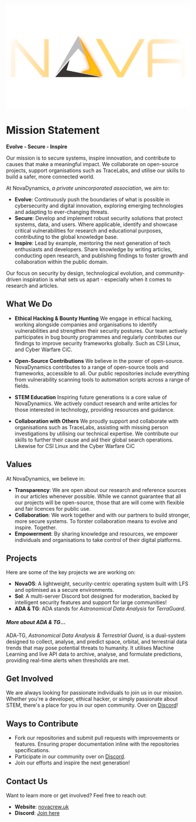 ![Logo](https://github.com/NovaDynamicsUK/.github/blob/main/media/Nova_large.png?raw=true)

# Mission Statement
**Evolve - Secure - Inspire**

Our mission is to secure systems, inspire innovation, and contribute to causes that make a meaningful impact. We collaborate on open-source projects, support organisations such as TraceLabs, and utilise our skills to build a safer, more connected world.

At NovaDynamics, *a private unincorporated association*, we aim to:

- **Evolve**: Continuously push the boundaries of what is possible in cybersecurity and digital innovation, exploring emerging technologies and adapting to ever-changing threats.
- **Secure**: Develop and implement robust security solutions that protect systems, data, and users. Where applicable, identify and showcase critical vulnerabilities for research and educational purposes, contributing to the global knowledge base.
- **Inspire**: Lead by example, mentoring the next generation of tech enthusiasts and developers. Share knowledge by writing articles, conducting open research, and publishing findings to foster growth and collaboration within the public domain.

Our focus on security by design, technological evolution, and community-driven inspiration is what sets us apart - especially when it comes to research and articles.

## What We Do

- **Ethical Hacking & Bounty Hunting**
We engage in ethical hacking, working alongside companies and organisations to identify vulnerabilities and strengthen their security postures. Our team actively participates in bug bounty programmes and regularly contributes our findings to improve security frameworks globally. Such as CSI Linux, and Cyber Warfare CiC.

- **Open-Source Contributions**
We believe in the power of open-source. NovaDynamics contributes to a range of open-source tools and frameworks, accessible to all. Our public repositories include everything from vulnerability scanning tools to automation scripts across a range of fields.

- **STEM Education**
Inspiring future generations is a core value of NovaDynamics. We actively conduct research and write articles for those interested in technology, providing resources and guidance.

- **Collaboration with Others**
We proudly support and collaborate with organisations such as TraceLabs, assisting with missing person investigations by utilising our technical expertise. We contribute our skills to further their cause and aid their global search operations. Likewise for CSI Linux and the Cyber Warfare CiC

## Values

At NovaDynamics, we believe in:
- **Transparency**: We are open about our research and reference sources in our articles whenever possible. While we cannot guarantee that all our projects will be open-source, those that are will come with flexible and fair licences for public use.
- **Collaboration**: We work together and with our partners to build stronger, more secure systems. To forster collaboration means to evolve and inspire. Together.
- **Empowerment**: By sharing knowledge and resources, we empower individuals and organisations to take control of their digital platforms.

## Projects

Here are some of the key projects we are working on:

- **NovaOS**: A lightweight, security-centric operating system built with LFS and optimised as a secure environments.
- **Sol**: A multi-server Discord bot designed for moderation, backed by intelligent security features and support for large communities!
- **ADA & TG**: ADA stands for *Astronomical Data Analysis* for *TerraGuard*.

#### *More about ADA & TG*...
ADA-TG, *Astronomical Data Analysis & Terrestrial Guard*, is a dual-system designed to collect, analyse, and predict space, orbital, and terrestrial data trends that may pose potential threats to humanity. It utilises Machine Learning and live API data to archive, analyse, and formulate predictions, providing real-time alerts when thresholds are met.

## Get Involved

We are always looking for passionate individuals to join us in our mission. Whether you're a developer, ethical hacker, or simply passionate about STEM, there's a place for you in our open community. Over on [Discord](https://discord.gg/xP5rCFn2Ep)!

## Ways to Contribute
- Fork our repositories and submit pull requests with improvements or features. Ensuring proper documentation inline with the repositories specifications.
- Participate in our community over on [Discord](https://discord.gg/xP5rCFn2Ep).
- Join our efforts and inspire the next generation!

## Contact Us

Want to learn more or get involved? Feel free to reach out:

- **Website**: [novacrew.uk](https://NovaCrew.uk)
- **Discord**: [Join here](https://discord.gg/xP5rCFn2Ep)
